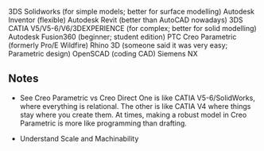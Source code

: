 3DS Solidworks (for simple models; better for surface modelling)
Autodesk Inventor (flexible)
Autodesk Revit (better than AutoCAD nowadays)
3DS CATIA V5/V5-6/V6/3DEXPERIENCE (for complex; better for solid modelling)
Autodesk Fusion360 (beginner; student edition)
PTC Creo Parametric (formerly Pro/E Wildfire)
Rhino 3D (someone said it was very easy; Parametric design)
OpenSCAD (coding CAD)
Siemens NX


## Notes
- See Creo Parametric vs Creo Direct
One is like CATIA V5-6/SolidWorks, where everything is relational. The other is like CATIA V4 where things stay where you create them. At times, making a robust model in Creo Parametric is more like programming than drafting.

- Understand Scale and Machinability